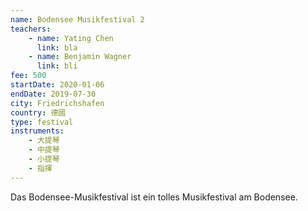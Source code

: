 ```yaml
---
name: Bodensee Musikfestival 2
teachers:
    - name: Yating Chen
      link: bla
    - name: Benjamin Wagner
      link: bli
fee: 500
startDate: 2020-01-06
endDate: 2019-07-30
city: Friedrichshafen
country: 德國
type: festival
instruments:
    - 大提琴
    - 中提琴
    - 小提琴
    - 指揮    
---
```


Das Bodensee-Musikfestival ist ein tolles Musikfestival am Bodensee.